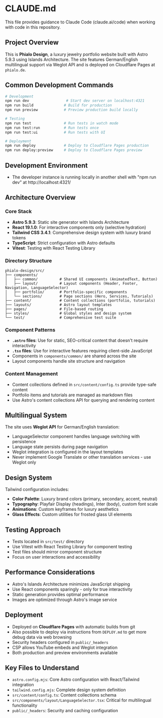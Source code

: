 # CLAUDE.md

This file provides guidance to Claude Code (claude.ai/code) when working with code in this repository.

## Project Overview

This is **Phialo Design**, a luxury jewelry portfolio website built with Astro 5.9.3 using Islands Architecture. The site features German/English multilingual support via Weglot API and is deployed on Cloudflare Pages at `phialo.de`.

## Common Development Commands

```bash
# Development
npm run dev                 # Start dev server on localhost:4321
npm run build              # Build for production
npm run preview            # Preview production build locally

# Testing
npm run test               # Run tests in watch mode
npm run test:run           # Run tests once
npm run test:ui            # Run tests with UI

# Deployment
npm run deploy             # Deploy to Cloudflare Pages production
npm run deploy:preview     # Deploy to Cloudflare Pages preview
```

## Development Environment

- The developer instance is running locally in another shell with "npm run dev" at http://localhost:4321/

## Architecture Overview

### Core Stack
- **Astro 5.9.3**: Static site generator with Islands Architecture
- **React 19.1.0**: For interactive components only (selective hydration)
- **Tailwind CSS 3.4.1**: Comprehensive design system with luxury brand tokens
- **TypeScript**: Strict configuration with Astro defaults
- **Vitest**: Testing with React Testing Library

### Directory Structure
```
phialo-design/src/
├── components/
│   ├── common/          # Shared UI components (AnimatedText, Button)
│   ├── layout/          # Layout components (Header, Footer, Navigation, LanguageSelector)
│   ├── portfolio/       # Portfolio-specific components
│   └── sections/        # Page sections (Hero, Services, Tutorials)
├── content/             # Content collections (portfolio, tutorials)
├── layouts/             # Astro layout templates
├── pages/               # File-based routing
├── styles/              # Global styles and design system
└── test/                # Comprehensive test suite
```

### Component Patterns
- **`.astro` files**: Use for static, SEO-critical content that doesn't require interactivity
- **`.tsx` files**: Use for interactive features requiring client-side JavaScript
- Components in `components/common/` are shared across the site
- Layout components handle site structure and navigation

### Content Management
- Content collections defined in `src/content/config.ts` provide type-safe content
- Portfolio items and tutorials are managed as markdown files
- Use Astro's content collections API for querying and rendering content

## Multilingual System

The site uses **Weglot API** for German/English translation:
- LanguageSelector component handles language switching with persistence
- Language state persists during page navigation
- Weglot integration is configured in the layout templates
- Never implement Google Translate or other translation services - use Weglot only

## Design System

Tailwind configuration includes:
- **Color Palette**: Luxury brand colors (primary, secondary, accent, neutral)
- **Typography**: Playfair Display (headings), Inter (body), custom font scale
- **Animations**: Custom keyframes for luxury aesthetics
- **Glass Effects**: Custom utilities for frosted glass UI elements

## Testing Approach

- Tests located in `src/test/` directory
- Use Vitest with React Testing Library for component testing
- Test files should mirror component structure
- Focus on user interactions and accessibility

## Performance Considerations

- Astro's Islands Architecture minimizes JavaScript shipping
- Use React components sparingly - only for true interactivity
- Static generation provides optimal performance
- Images are optimized through Astro's image service

## Deployment

- Deployed on **Cloudflare Pages** with automatic builds from git
- Also possible to deploy via instructions from `DEPLOY.md` to get more debug data via web browsing
- Security headers configured in `public/_headers`
- CSP allows YouTube embeds and Weglot integration
- Both production and preview environments available

## Key Files to Understand

- `astro.config.mjs`: Core Astro configuration with React/Tailwind integration
- `tailwind.config.mjs`: Complete design system definition
- `src/content/config.ts`: Content collections schema
- `src/components/layout/LanguageSelector.tsx`: Critical for multilingual functionality
- `public/_headers`: Security and caching configuration